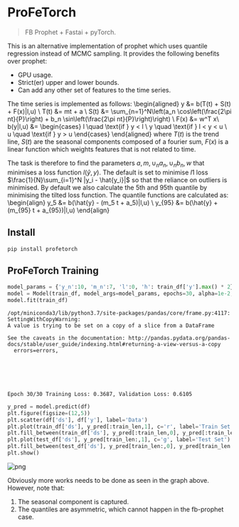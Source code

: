 <!--

#################################################
### THIS FILE WAS AUTOGENERATED! DO NOT EDIT! ###
#################################################
# file to edit: 99_index.ipynb
# command to build the docs after a change: nbdev_build_docs

-->

# ProFeTorch

> FB Prophet + Fastai + pyTorch.


This is an alternative implementation of prophet which uses quantile regression instead of MCMC sampling. It provides the following benefits over prophet:
- GPU usage.
- Strict(er) upper and lower bounds.
- Can add any other set of features to the time series.

The time series is implemented as follows:
\begin{aligned}
y &= b(T(t) + S(t) + F(x)|l,u) \\
T(t) &= mt + a \\
S(t) &= \sum_{n=1}^N\left(a_n \cos\left(\frac{2\pi nt}{P}\right) + b_n \sin\left(\frac{2\pi nt}{P}\right)\right) \\
F(x) &= w^T x\\
b(y|l,u) &= \begin{cases}
l \quad \text{if } y < l \\
y \quad \text{if } l < y < u \\
u \quad \text{if } y > u
\end{cases}
\end{aligned}
where $T(t)$ is the trend line, $S(t)$ are the seasonal components composed of a fourier sum, $F(x)$ is a linear function which weights features that is not related to time.

The task is therefore to find the parameters $a, m, \cup_n a_n, \cup_n b_n, w$ that minimises a loss function $l(\hat{y}, y)$. The default is set to minimise $l1$ loss $\frac{1}{N}\sum_{i=1}^N |y_i - \hat{y_i}|$ so that the reliance on outliers is minimised. By default we also calculate the 5th and 95th quantile by minimising the tilted loss function. The quantile functions are calculated as:
\begin{align}
y_5 &= b(\hat{y} - (m_5 t + a_5)|l,u) \\
y_{95} &= b(\hat{y} + (m_{95} t + a_{95})|l,u)
\end{align}

## Install

`pip install profetorch`

## ProFeTorch Training
<div class="codecell" markdown="1">
<div class="input_area" markdown="1">

```python
model_params = {'y_n':10, 'm_n':7, 'l':0, 'h': train_df['y'].max() * 2}
model = Model(train_df, model_args=model_params, epochs=30, alpha=1e-2, beta=0)
model.fit(train_df)
```

</div>
<div class="output_area" markdown="1">

    /opt/miniconda3/lib/python3.7/site-packages/pandas/core/frame.py:4117: SettingWithCopyWarning: 
    A value is trying to be set on a copy of a slice from a DataFrame
    
    See the caveats in the documentation: http://pandas.pydata.org/pandas-docs/stable/user_guide/indexing.html#returning-a-view-versus-a-copy
      errors=errors,






    Epoch 30/30 Training Loss: 0.3687, Validation Loss: 0.6105

</div>

</div>
<div class="codecell" markdown="1">
<div class="input_area" markdown="1">

```python
y_pred = model.predict(df)
plt.figure(figsize=(12,5))
plt.scatter(df['ds'], df['y'], label='Data')
plt.plot(train_df['ds'], y_pred[:train_len,1], c='r', label='Train Set')
plt.fill_between(train_df['ds'], y_pred[:train_len,0], y_pred[:train_len,2], alpha=0.5)
plt.plot(test_df['ds'], y_pred[train_len:,1], c='g', label='Test Set')
plt.fill_between(test_df['ds'], y_pred[train_len:,0], y_pred[train_len:,2], alpha=0.5)
plt.show()
```

</div>
<div class="output_area" markdown="1">


![png](output_5_0.png)


</div>

</div>

Obviously more works needs to be done as seen in the graph above. However, note that:
1. The seasonal component is captured.
2. The quantiles are asymmetric, which cannot happen in the fb-prophet case.
